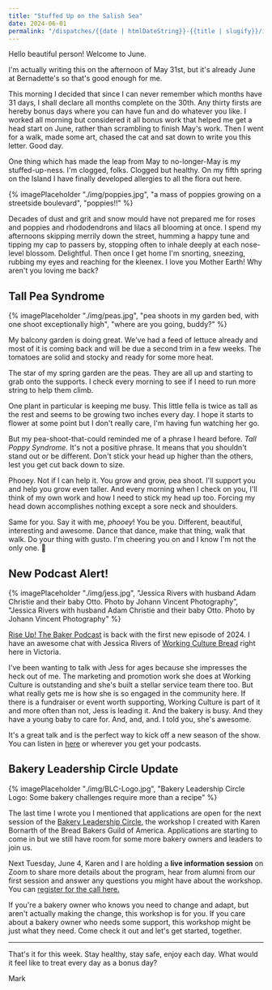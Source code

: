```yaml
---
title: "Stuffed Up on the Salish Sea"
date: 2024-06-01
permalink: "/dispatches/{{date | htmlDateString}}-{{title | slugify}}/index.html"
---
```


Hello beautiful person!  Welcome to June.

I'm actually writing this on the afternoon of May 31st, but it's already June at Bernadette's so that's good enough for me.  

This morning I decided that since I can never remember which months have 31 days, I shall declare all months complete on the 30th.  Any thirty firsts are hereby bonus days where you can have fun and do whatever you like.  I worked all morning but considered it all bonus work that helped me get a head start on June, rather than scrambling to finish May's work. Then I went for a walk, made some art, chased the cat and sat down to write you this letter.  Good day.

One thing which has made the leap from May to no-longer-May is my stuffed-up-ness.  I'm clogged, folks.  Clogged but healthy.  On my fifth spring on the Island I have finally developed allergies to all the flora out here.  

{% imagePlaceholder "./img/poppies.jpg", "a mass of poppies growing on a streetside boulevard", "poppies!!" %}

Decades of dust and grit and snow mould have not prepared me for roses and poppies and rhododendrons and lilacs all blooming at once.  I spend my afternoons skipping merrily down the street, humming a happy tune and tipping my cap to passers by, stopping often to inhale deeply at each nose-level blossom.  Delightful.  Then once I get home I'm snorting, sneezing, rubbing my eyes and reaching for the kleenex.  I love you Mother Earth!  Why aren't you loving me back?


## Tall Pea Syndrome

{% imagePlaceholder "./img/peas.jpg", "pea shoots in my garden bed, with one shoot exceptionally high", "where are you going, buddy?" %}

My balcony garden is doing great.  We've had a feed of lettuce already and most of it is coming back and will be due a second trim in a few weeks.  The tomatoes are solid and stocky and ready for some more heat.  

The star of my spring garden are the peas.  They are all up and starting to grab onto the supports.  I check every morning to see if I need to run more string to help them climb.

One plant in particular is keeping me busy.  This little fella is twice as tall as the rest and seems to be growing two inches every day.  I hope it starts to flower at some point but I don't really care, I'm having fun watching her go.

But my pea-shoot-that-could reminded me of a phrase I heard before.  _Tall Poppy Syndrome._  It's not a positive phrase. It means that you shouldn't stand out or be different.  Don't stick your head up higher than the others, lest you get cut back down to size.  

Phooey.  Not if I can help it.  You grow and grow, pea shoot.  I'll support you and help you grow even taller.  And every morning when I check on you, I'll think of my own work and how I need to stick my head up too.  Forcing my head down accomplishes nothing except a sore neck and shoulders.

Same for you.  Say it with me, _phooey_!  You be you.  Different, beautiful, interesting and awesome. Dance that dance, make that thing, walk that walk.  Do your thing with gusto.  I'm cheering you on and I know I'm not the only one.  💖
  
## New Podcast Alert!

{% imagePlaceholder "./img/jess.jpg", "Jessica Rivers with husband Adam Christie and their baby Otto.  Photo by Johann Vincent Photography", "Jessica Rivers with husband Adam Christie and their baby Otto.  Photo by Johann Vincent Photography" %}

[Rise Up! The Baker Podcast](https://riseuppod.com) is back with the first new episode of 2024. I have an awesome chat with Jessica Rivers of [Working Culture Bread](https://workingculturebread.com) right here in Victoria. 

I've been wanting to talk with Jess for ages because she impresses the heck out of me.  The marketing and promotion work she does at Working Culture is outstanding and she's built a stellar service team there too.  But what really gets me is how she is so engaged in the community here.  If there is a fundraiser or event worth supporting, Working Culture is part of it and more often than not, Jess is leading it.  And the bakery is busy. And they have a young baby to care for. And, and, and.  I told you, she's awesome.  

It's a great talk and is the perfect way to kick off a new season of the show.  You can listen in [here](https://riseuppod.com/rise-up-201-jessica-rivers) or wherever you get your podcasts.

## Bakery Leadership Circle Update

{% imagePlaceholder "./img/BLC-Logo.jpg", "Bakery Leadership Circle Logo: Some bakery challenges require more than a recipe" %}

The last time I wrote you I mentioned that applications are open for the next session of the [Bakery Leadership Circle](https://bbga.org/Bakery-Leadership-Circle), the workshop I created with Karen Bornarth of the Bread Bakers Guild of America.   Applications are starting to come in but we still have room for some more bakery owners and leaders to join us.

Next Tuesday, June 4, Karen and I are holding a **live information session** on Zoom to share more details about the program, hear from alumni from our first session and answer any questions you might have about the workshop.  You can [register for the call here.](https://bbga.org/Bakery-Leadership-Circle)

If you're a bakery owner who knows you need to change and adapt, but aren't actually making the change, this workshop is for you.  If you care about a bakery owner who needs some support, this workshop might be just what they need.  Come check it out and let's get started, together.

---

That's it for this week.  Stay healthy, stay safe, enjoy each day.  What would it feel like to treat every day as a bonus day?

Mark


